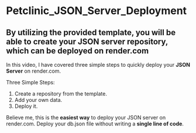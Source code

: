 # Petclinic_JSON_Server_Deployment




By utilizing the provided template, you will be able to create your JSON server repository, which can be deployed on render.com
--------------




In this video, I have covered three simple steps to quickly deploy your **JSON Server** on render.com.

Three Simple Steps:

1. Create a repository from the template.
2. Add your own data.
3. Deploy it.

Believe me, this is the **easiest way** to deploy your JSON server on render.com. Deploy your db.json file without writing a **single line of code**.

